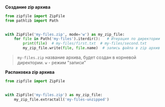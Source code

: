 **Создание zip архива**
```Python
from zipfile import ZipFile  
from pathlib import Path  
  
  
with ZipFile('my-files.zip', mode='w') as my_zip_file:  
    for file in Path('my-files').iterdir():   # Итерация по директории
        print(file)  # my-files/first.txt  # my-files/second.txt
        my_zip_file.write(file, file.name)  # запись файла в zip архив
```
>`my-files.zip` название архива, будет создан в корневой директории.
>`w` - режим "записи"

**Распаковка zip архива**
```Python
from zipfile import ZipFile  
  
  
with ZipFile('my-files.zip') as my_zip_file:  
    my_zip_file.extractall('my-files-unzipped')
```


